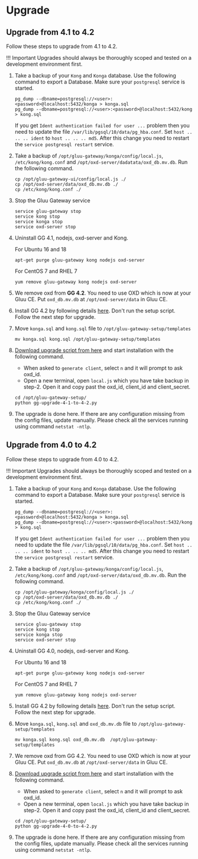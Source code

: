 # Upgrade

## Upgrade from 4.1 to 4.2

Follow these steps to upgrade from 4.1 to 4.2.

!!! Important
    Upgrades should always be thoroughly scoped and tested on a development environment first.

1. Take a backup of your `Kong` and `Konga` database. Use the following command to export a Database. Make sure your `postgresql` service is started. 

      ```
      pg_dump --dbname=postgresql://<user>:<password>@localhost:5432/konga > konga.sql
      pg_dump --dbname=postgresql://<user>:<password>@localhost:5432/kong > kong.sql
      ```
      
      If you get `Ident authentication failed for user ...` problem then you need to update the file `/var/lib/pgsql/10/data/pg_hba.conf`. Set `host .. .. .. ident` to `host .. .. .. md5`. After this change you need to restart the `service postgresql restart` service.

1. Take a backup of `/opt/gluu-gateway/konga/config/local.js`, `/etc/kong/kong.conf` and `/opt/oxd-server/dadatata/oxd_db.mv.db`. Run the following command.

      ```
      cp /opt/gluu-gateway-ui/config/local.js ./
      cp /opt/oxd-server/data/oxd_db.mv.db ./
      cp /etc/kong/kong.conf ./
      ```
      
1. Stop the Gluu Gateway service

      ```
      service gluu-gateway stop
      service kong stop
      service konga stop
      service oxd-server stop
      ```

1. Uninstall GG 4.1, nodejs, oxd-server and Kong. 

      For Ubuntu 16 and 18
      ```
      apt-get purge gluu-gateway kong nodejs oxd-server
      ```
      
      For CentOS 7 and RHEL 7
      ```
      yum remove gluu-gateway kong nodejs oxd-server
      ```

1. We remove oxd from **GG 4.2**. You need to use OXD which is now at your Gluu CE. Put `oxd_db.mv.db` at `/opt/oxd-server/data` in Gluu CE.

1. Install GG 4.2 by following details [here](../installation). Don't run the setup script. Follow the next step for upgrade.

1. Move `konga.sql` and `kong.sql` file to `/opt/gluu-gateway-setup/templates`

      ```
      mv konga.sql kong.sql /opt/gluu-gateway-setup/templates
      ```

1. [Download upgrade script from here](https://raw.githubusercontent.com/GluuFederation/gluu-gateway-setup/version_4.2.0/setup/gg-upgrade-4-1-to-4-2.py) and start installation with the following command.
      
      - When asked to `generate client`, select `n` and it will prompt to ask oxd_id.
      - Open a new terminal, open `local.js` which you have take backup in step-2. Open it and copy past the oxd_id, client_id and client_secret.

      ```
      cd /opt/gluu-gateway-setup/
      python gg-upgrade-4-1-to-4-2.py
      ```

1. The upgrade is done here. If there are any configuration missing from the config files, update manually. Please check all the services running using command `netstat -ntlp`.

## Upgrade from 4.0 to 4.2

Follow these steps to upgrade from 4.0 to 4.2.

!!! Important
    Upgrades should always be thoroughly scoped and tested on a development environment first.

1. Take a backup of your `Kong` and `Konga` database. Use the following command to export a Database. Make sure your `postgresql` service is started. 

      ```
      pg_dump --dbname=postgresql://<user>:<password>@localhost:5432/konga > konga.sql
      pg_dump --dbname=postgresql://<user>:<password>@localhost:5432/kong > kong.sql
      ```
      
      If you get `Ident authentication failed for user ...` problem then you need to update the file `/var/lib/pgsql/10/data/pg_hba.conf`. Set `host .. .. .. ident` to `host .. .. .. md5`. After this change you need to restart the `service postgresql restart` service.

1. Take a backup of `/opt/gluu-gateway/konga/config/local.js`, `/etc/kong/kong.conf` and `/opt/oxd-server/data/oxd_db.mv.db`. Run the following command.

      ```
      cp /opt/gluu-gateway/konga/config/local.js ./
      cp /opt/oxd-server/data/oxd_db.mv.db ./
      cp /etc/kong/kong.conf ./
      ```
      
1. Stop the Gluu Gateway service

      ```
      service gluu-gateway stop
      service kong stop
      service konga stop
      service oxd-server stop
      ```

1. Uninstall GG 4.0, nodejs, oxd-server and Kong. 

      For Ubuntu 16 and 18
      ```
      apt-get purge gluu-gateway kong nodejs oxd-server
      ```
      
      For CentOS 7 and RHEL 7
      ```
      yum remove gluu-gateway kong nodejs oxd-server
      ```

1. Install GG 4.2 by following details [here](../installation). Don't run the setup script. Follow the next step for upgrade.

1. Move `konga.sql`, `kong.sql` and `oxd_db.mv.db` file to `/opt/gluu-gateway-setup/templates`

      ```
      mv konga.sql kong.sql oxd_db.mv.db  /opt/gluu-gateway-setup/templates
      ```

1. We remove oxd from GG 4.2. You need to use OXD which is now at your Gluu CE. Put `oxd_db.mv.db` at `/opt/oxd-server/data` in Gluu CE.

1. [Download upgrade script from here](https://raw.githubusercontent.com/GluuFederation/gluu-gateway-setup/version_4.1/setup/gg-upgrade-4-0-to-4-2.py) and start installation with the following command.
      
      - When asked to `generate client`, select `n` and it will prompt to ask oxd_id.
      - Open a new terminal, open `local.js` which you have take backup in step-2. Open it and copy past the oxd_id, client_id and client_secret.

      ```
      cd /opt/gluu-gateway-setup/
      python gg-upgrade-4-0-to-4-2.py
      ```

1. The upgrade is done here. If there are any configuration missing from the config files, update manually. Please check all the services running using command `netstat -ntlp`.
